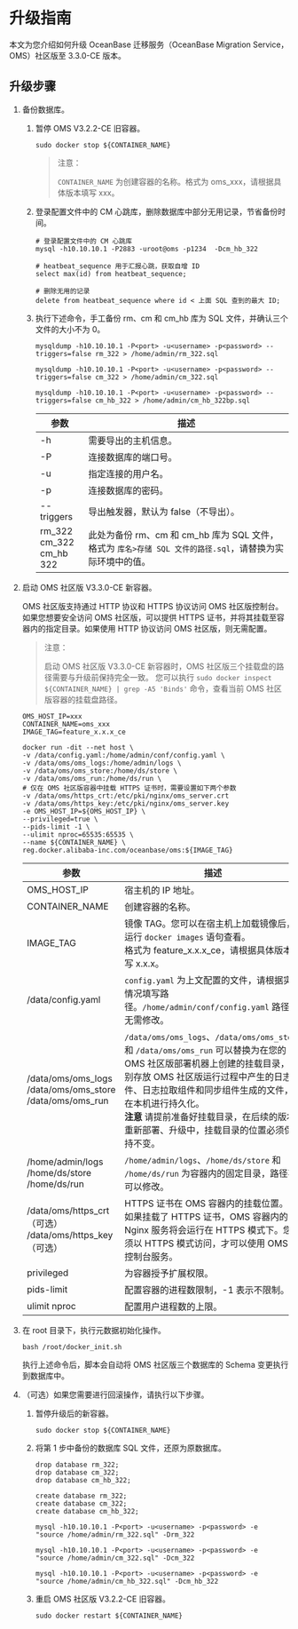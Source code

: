 # 升级指南

本文为您介绍如何升级 OceanBase 迁移服务（OceanBase Migration Service，OMS）社区版至 3.3.0-CE 版本。

## 升级步骤

1. 备份数据库。
   
   1. 暂停 OMS V3.2.2-CE 旧容器。

      ```
      sudo docker stop ${CONTAINER_NAME}
      ```

      >注意：
      >
      >`CONTAINER_NAME` 为创建容器的名称。格式为 oms_xxx，请根据具体版本填写 xxx。

   2. 登录配置文件中的 CM 心跳库，删除数据库中部分无用记录，节省备份时间。

      ```
      # 登录配置文件中的 CM 心跳库
      mysql -h10.10.10.1 -P2883 -uroot@oms -p1234  -Dcm_hb_322

      # heatbeat_sequence 用于汇报心跳，获取自增 ID
      select max(id) from heatbeat_sequence;

      # 删除无用的记录
      delete from heatbeat_sequence where id < 上面 SQL 查到的最大 ID;
      ```
   
   3. 执行下述命令，手工备份 rm、cm 和 cm_hb 库为 SQL 文件，并确认三个文件的大小不为 0。

      ```
      mysqldump -h10.10.10.1 -P<port> -u<username> -p<password> --triggers=false rm_322 > /home/admin/rm_322.sql

      mysqldump -h10.10.10.1 -P<port> -u<username> -p<password> --triggers=false cm_322 > /home/admin/cm_322.sql

      mysqldump -h10.10.10.1 -P<port> -u<username> -p<password> --triggers=false cm_hb_322 > /home/admin/cm_hb_322bp.sql
      ```

      |参数|描述|
      |---|---|
      |-h|需要导出的主机信息。|
      |-P|连接数据库的端口号。|
      |-u|指定连接的用户名。|
      |-p|连接数据库的密码。|
      |--triggers|导出触发器，默认为 false（不导出）。|
      |rm_322<br>cm_322<br>cm_hb 322|此处为备份 rm、cm 和 cm_hb 库为 SQL 文件，格式为 `库名>存储 SQL 文件的路径.sql`，请替换为实际环境中的值。|
   
2. 启动 OMS 社区版 V3.3.0-CE 新容器。

   OMS 社区版支持通过 HTTP 协议和 HTTPS 协议访问 OMS 社区版控制台。如果您想要安全访问 OMS 社区版，可以提供 HTTPS 证书，并将其挂载至容器内的指定目录。如果使用 HTTP 协议访问 OMS 社区版，则无需配置。

   >注意：
   >
   >启动 OMS 社区版 V3.3.0-CE 新容器时，OMS 社区版三个挂载盘的路径需要与升级前保持完全一致。
   >您可以执行 `sudo docker inspect ${CONTAINER_NAME} | grep -A5 'Binds'` 命令，查看当前 OMS 社区版容器的挂载盘路径。

    ```shell
   OMS_HOST_IP=xxx
   CONTAINER_NAME=oms_xxx
   IMAGE_TAG=feature_x.x.x_ce

   docker run -dit --net host \
   -v /data/config.yaml:/home/admin/conf/config.yaml \
   -v /data/oms/oms_logs:/home/admin/logs \
   -v /data/oms/oms_store:/home/ds/store \
   -v /data/oms/oms_run:/home/ds/run \
   # 仅在 OMS 社区版容器中挂载 HTTPS 证书时，需要设置如下两个参数
   -v /data/oms/https_crt:/etc/pki/nginx/oms_server.crt 
   -v /data/oms/https_key:/etc/pki/nginx/oms_server.key
   -e OMS_HOST_IP=${OMS_HOST_IP} \
   --privileged=true \
   --pids-limit -1 \
   --ulimit nproc=65535:65535 \
   --name ${CONTAINER_NAME} \
   reg.docker.alibaba-inc.com/oceanbase/oms:${IMAGE_TAG}
   ```

   |         参数          |                                                                                                           描述
   |---------------------|-------------------------------------------------------------------------------------------------------------------------------------------------------------------------------------------------------------------------
   | OMS_HOST_IP         | 宿主机的 IP 地址。
   | CONTAINER_NAME      | 创建容器的名称。  
   | IMAGE_TAG           | 镜像 TAG。您可以在宿主机上加载镜像后，运行 `docker images` 语句查看。<br>格式为 feature_x.x.x_ce，请根据具体版本填写 x.x.x。
   | /data/config.yaml   | `config.yaml` 为上文配置的文件，请根据实际情况填写路径。`/home/admin/conf/config.yaml` 路径则无需修改。
   | /data/oms/oms_logs<br>/data/oms/oms_store<br>/data/oms/oms_run  | `/data/oms/oms_logs`、`/data/oms/oms_store` 和 `/data/oms/oms_run` 可以替换为在您的 OMS 社区版部署机器上创建的挂载目录，分别存放 OMS 社区版运行过程中产生的日志文件、日志拉取组件和同步组件生成的文件，在本机进行持久化。 <br>**注意**  请提前准备好挂载目录，在后续的版本重新部署、升级中，挂载目录的位置必须保持不变。 
   | /home/admin/logs<br> /home/ds/store<br>/home/ds/run    | `/home/admin/logs`、`/home/ds/store` 和 `/home/ds/run` 为容器内的固定目录，路径不可以修改。
   |/data/oms/https_crt（可选）<br>/data/oms/https_key（可选）|HTTPS 证书在 OMS 容器内的挂载位置。<br> 如果挂载了 HTTPS 证书，OMS 容器内的 Nginx 服务将会运行在 HTTPS 模式下。您必须以 HTTPS 模式访问，才可以使用 OMS 的控制台服务。
   | privileged          | 为容器授予扩展权限。
   | pids-limit          | 配置容器的进程数限制，-1 表示不限制。
   | ulimit nproc        | 配置用户进程数的上限。

3. 在 root 目录下，执行元数据初始化操作。

   ```
   bash /root/docker_init.sh
   ```

   执行上述命令后，脚本会自动将 OMS 社区版三个数据库的 Schema 变更执行到数据库中。

4. （可选）如果您需要进行回滚操作，请执行以下步骤。

   1. 暂停升级后的新容器。

      ```
      sudo docker stop ${CONTAINER_NAME}
      ```

   2. 将第 1 步中备份的数据库 SQL 文件，还原为原数据库。

      ```
      drop database rm_322;
      drop database cm_322;
      drop database cm_hb_322;

      create database rm_322;
      create database cm_322;
      create database cm_hb_322;

      mysql -h10.10.10.1 -P<port> -u<username> -p<password> -e "source /home/admin/rm_322.sql" -Drm_322

      mysql -h10.10.10.1 -P<port> -u<username> -p<password> -e "source /home/admin/cm_322.sql" -Dcm_322

      mysql -h10.10.10.1 -P<port> -u<username> -p<password> -e "source /home/admin/cm_hb_322.sql" -Dcm_hb_322
      ```

   3. 重启 OMS 社区版 V3.2.2-CE 旧容器。

      ```
      sudo docker restart ${CONTAINER_NAME}
      ```


